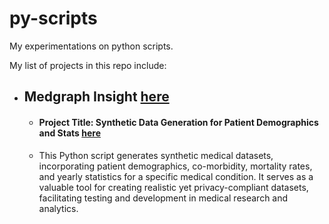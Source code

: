 # py-scripts
My experimentations on python scripts.

My list of projects in this repo include:
- ## Medgraph Insight [here](./schema-gen/MedGraph%20Insight/README.md)
    * #### Project Title: Synthetic Data Generation for Patient Demographics and Stats [here](./schema-gen/Medgraph%20Insight/README.md)
    * This Python script generates synthetic medical datasets, incorporating patient demographics, co-morbidity, mortality rates, and yearly statistics for a specific medical condition. It serves as a valuable tool for creating realistic yet privacy-compliant datasets, facilitating testing and development in medical research and analytics.